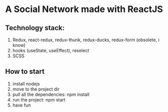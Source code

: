 # A Social Network made with ReactJS

## Technology stack:
1) Redux, react-redux, redux-thunk, redux-ducks, redux-form (obsolete, i know)
2) hooks (useState, useEffect), reselect
3) SCSS

## How to start
1) install nodejs
2) move to the project dir
3) pull all the dependencies: npm install
4) run the project: npm start
5) have fun
